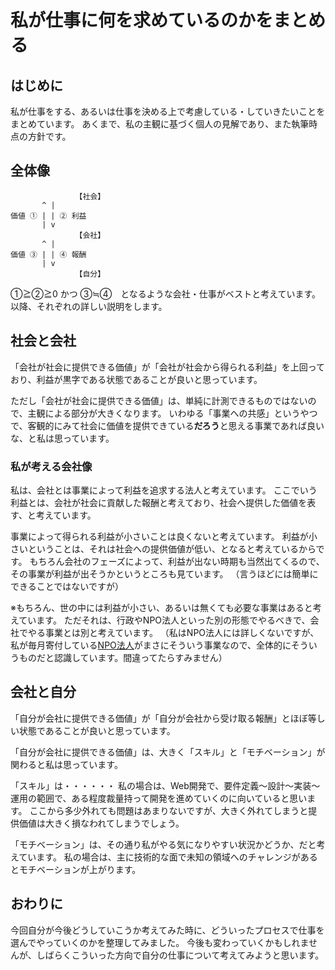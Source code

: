 # 私が仕事に何を求めているのかをまとめる

## はじめに

私が仕事をする、あるいは仕事を決める上で考慮している・していきたいことをまとめています。
あくまで、私の主観に基づく個人の見解であり、また執筆時点の方針です。

## 全体像

```text
　　　　　　  　　【社会】
       ^ |
価値 ① | | ② 利益
       | v
　　  　　　　　　【会社】
       ^ |
価値 ③ | | ④ 報酬
       | v
　　　  　　　　　【自分】
```

①≧②≧0 かつ ③≒④　となるような会社・仕事がベストと考えています。
以降、それぞれの詳しい説明をします。

## 社会と会社

「会社が社会に提供できる価値」が「会社が社会から得られる利益」を上回っており、利益が黒字である状態であることが良いと思っています。


ただし「会社が社会に提供できる価値」は、単純に計測できるものではないので、主観による部分が大きくなります。
いわゆる「事業への共感」というやつで、客観的にみて社会に価値を提供できている**だろう**と思える事業であれば良いな、と私は思っています。

### 私が考える会社像

私は、会社とは事業によって利益を追求する法人と考えています。
ここでいう利益とは、会社が社会に貢献した報酬と考えており、社会へ提供した価値を表す、と考えています。

事業によって得られる利益が小さいことは良くないと考えています。
利益が小さいということは、それは社会への提供価値が低い、となると考えているからです。
もちろん会社のフェーズによって、利益が出ない時期も当然出てくるので、その事業が利益が出そうかというところも見ています。
（言うほどには簡単にできることではないですが）

※もちろん、世の中には利益が小さい、あるいは無くても必要な事業はあると考えています。
ただそれは、行政やNPO法人といった別の形態でやるべきで、会社でやる事業とは別と考えています。
（私はNPO法人には詳しくないですが、私が毎月寄付している[NPO法人](https://www.katariba.or.jp/about/)がまさにそういう事業なので、全体的にそういうものだと認識しています。間違ってたらすみません）

## 会社と自分

「自分が会社に提供できる価値」が「自分が会社から受け取る報酬」とほぼ等しい状態であることが良いと思っています。

「自分が会社に提供できる価値」は、大きく「スキル」と「モチベーション」が関わると私は思っています。

「スキル」は・・・・・・
私の場合は、Web開発で、要件定義〜設計〜実装〜運用の範囲で、ある程度裁量持って開発を進めていくのに向いていると思います。
ここから多少外れても問題はあまりないですが、大きく外れてしまうと提供価値は大きく損なわれてしまうでしょう。

「モチベーション」は、その通り私がやる気になりやすい状況かどうか、だと考えています。
私の場合は、主に技術的な面で未知の領域へのチャレンジがあるとモチベーションが上がります。

## おわりに

今回自分が今後どうしていこうか考えてみた時に、どういったプロセスで仕事を選んでやっていくのかを整理してみました。
今後も変わっていくかもしれませんが、しばらくこういった方向で自分の仕事について考えてみようと思います。
